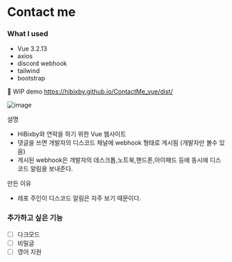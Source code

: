 # Contact me

### What I used

* Vue 3.2.13
* axios
* discord webhook
* tailwind
* bootstrap

🚧 WIP
demo
https://hibixby.github.io/ContactMe_vue/dist/

![image](https://user-images.githubusercontent.com/66160055/196343705-b72daa0f-3ca7-4686-9571-f5617b4bb73b.png)

설명

* HiBixby와 연락을 하기 위한 Vue 웹사이트
* 댓글을 쓰면 개발자의 디스코드 채널에 webhook 형태로 게시됨 (개발자만 볼수 있음)
* 게시된 webhook은 개발자의 데스크톱,노트북,핸드폰,아이패드 등에 동시에 디스코드 알림을 보내준다.

만든 이유
* 레포 주인이 디스코드 알림은 자주 보기 때문이다.


### 추가하고 싶은 기능
- [ ] 다크모드
- [ ] 비밀글
- [ ] 영어 지원
